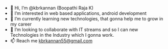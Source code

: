 - 👋 Hi, I’m @kbrkannan (Boopathi Raja K)
- 👀 I’m interested in web based applications, android development
- 🌱 I’m currently learning new technologies, that gonna help me to grow in my career
- 💞️ I’m looking to collaborate with IT streams and so I can new Technologies in the Industry which I gonna work.
- 📫 Reach me kbrkannan55@gmail.com

<!---
kbrkannan/kbrkannan is a ✨ special ✨ repository because its `README.md` (this file) appears on your GitHub profile.
You can click the Preview link to take a look at your changes.
--->
